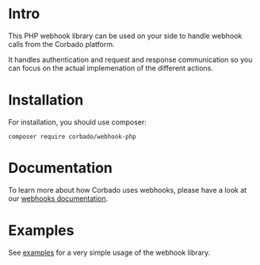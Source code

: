 # Intro

This PHP webhook library can be used on your side to handle webhook calls from the Corbado platform.

It handles authentication and request and response communication so you can focus on the actual implemenation of the different actions.

# Installation

For installation, you should use composer:

```
composer require corbado/webhook-php
```

# Documentation
To learn more about how Corbado uses webhooks, please have a look at our [webhooks documentation](https://docs.corbado.com/helpful-guides/webhooks).

# Examples

See [examples](examples/simple.php) for a very simple usage of the webhook library.